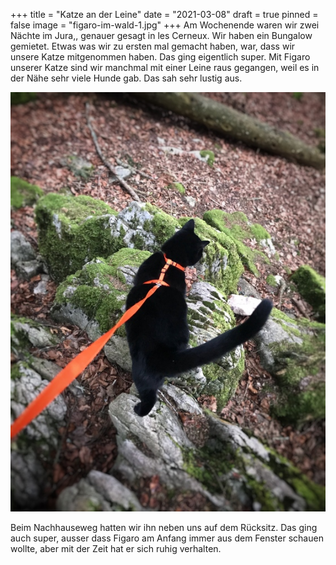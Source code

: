 +++
title = "Katze an der Leine"
date = "2021-03-08"
draft = true
pinned = false
image = "figaro-im-wald-1.jpg"
+++
Am Wochenende waren wir zwei Nächte im Jura,, genauer gesagt in les Cerneux. Wir haben ein Bungalow gemietet. Etwas was wir zu ersten mal gemacht haben, war, dass wir unsere Katze mitgenommen haben. Das ging eigentlich super. Mit Figaro unserer Katze sind wir manchmal mit einer Leine raus gegangen, weil es in der Nähe sehr viele Hunde gab. Das sah sehr lustig aus. 

![](figaro-im-wald-2.jpg)

Beim Nachhauseweg hatten wir ihn neben uns auf dem Rücksitz. Das ging auch super, ausser dass Figaro am Anfang immer aus dem Fenster schauen wollte, aber mit der Zeit hat er sich ruhig verhalten.
